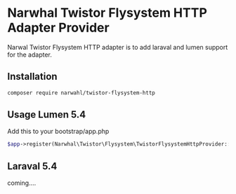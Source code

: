 # Narwhal Twistor Flysystem HTTP Adapter Provider

Narwal Twistor Flysystem HTTP adapter is to add laraval and lumen support for the adapter.

## Installation
```bash
composer require narwahl/twistor-flysystem-http
```

## Usage Lumen 5.4
Add this to your bootstrap/app.php
```php
$app->register(Narwhal\Twistor\Flysystem\TwistorFlysystemHttpProvider::class);
```

## Laraval 5.4
coming....
